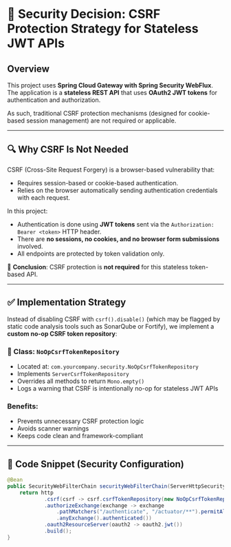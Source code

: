 # 🔐 Security Decision: CSRF Protection Strategy for Stateless JWT APIs

## Overview

This project uses **Spring Cloud Gateway with Spring Security WebFlux**. The application is a **stateless REST API** that uses **OAuth2 JWT tokens** for authentication and authorization.

As such, traditional CSRF protection mechanisms (designed for cookie-based session management) are not required or applicable.

---

## 🔍 Why CSRF Is Not Needed

CSRF (Cross-Site Request Forgery) is a browser-based vulnerability that:
- Requires session-based or cookie-based authentication.
- Relies on the browser automatically sending authentication credentials with each request.

In this project:
- Authentication is done using **JWT tokens** sent via the `Authorization: Bearer <token>` HTTP header.
- There are **no sessions, no cookies, and no browser form submissions** involved.
- All endpoints are protected by token validation only.

🔐 **Conclusion**: CSRF protection is **not required** for this stateless token-based API.

---

## ✅ Implementation Strategy

Instead of disabling CSRF with `csrf().disable()` (which may be flagged by static code analysis tools such as SonarQube or Fortify), we implement a **custom no-op CSRF token repository**:

### 🔧 Class: `NoOpCsrfTokenRepository`

- Located at: `com.yourcompany.security.NoOpCsrfTokenRepository`
- Implements `ServerCsrfTokenRepository`
- Overrides all methods to return `Mono.empty()`
- Logs a warning that CSRF is intentionally no-op for stateless JWT APIs

### Benefits:
- Prevents unnecessary CSRF protection logic
- Avoids scanner warnings
- Keeps code clean and framework-compliant

---

## 📂 Code Snippet (Security Configuration)

```java
@Bean
public SecurityWebFilterChain securityWebFilterChain(ServerHttpSecurity http) {
    return http
            .csrf(csrf -> csrf.csrfTokenRepository(new NoOpCsrfTokenRepository()))
            .authorizeExchange(exchange -> exchange
                .pathMatchers("/authenticate", "/actuator/**").permitAll()
                .anyExchange().authenticated())
            .oauth2ResourceServer(oauth2 -> oauth2.jwt())
            .build();
}
